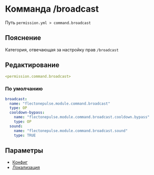 # Комманда /broadcast
Путь `permission.yml > command.broadcast`

## Пояснение
Категория, отвечающая за настройку прав `/broadcast`

## Редактирование
```yaml
<permission.command.broadcast>
```

### По умолчанию
```yaml
broadcast:
  name: "flectonepulse.module.command.broadcast"
  type: OP
  cooldown-bypass:
    name: "flectonepulse.module.command.broadcast.cooldown.bypass"
    type: OP
  sound:
    name: "flectonepulse.module.command.broadcast.sound"
    type: TRUE
```

## Параметры

- [Конфиг](/docs/command/broadcast/)
- [Локализация](/docs/localizations/ru_ru/command/broadcast/)

<!--@include: @/parts/permission/permissionTier3.md-->
<!--@include: @/parts/permission/cooldown.md-->
<!--@include: @/parts/permission/sound.md-->

